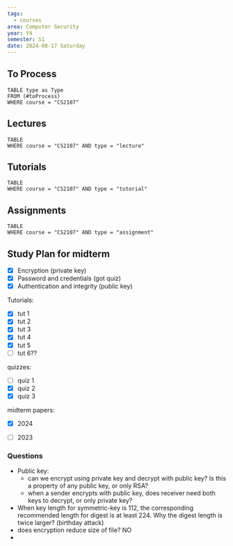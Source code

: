 ```yaml
---
tags:
  - courses
area: Computer Security
year: Y4
semester: S1
date: 2024-08-17 Saturday
---
```



## To Process
```dataview
TABLE type as Type
FROM (#toProcess) 
WHERE course = "CS2107"
```

## Lectures
```dataview
TABLE
WHERE course = "CS2107" AND type = "lecture"
```

## Tutorials
```dataview
TABLE
WHERE course = "CS2107" AND type = "tutorial"
```

## Assignments
```dataview
TABLE
WHERE course = "CS2107" AND type = "assignment"
```

## Study Plan for midterm

- [x] Encryption (private key)
- [x] Password and credentials (got quiz)
- [x] Authentication and integrity (public key)

Tutorials:
- [x] tut 1
- [x] tut 2
- [x] tut 3
- [x] tut 4
- [x] tut 5
- [ ] tut 6??

quizzes:
- [ ] quiz 1
- [x] quiz 2
- [x] quiz 3

midterm papers:
- [x] 2024
- [ ] 2023



### Questions
- Public key: 
	- can we encrypt using private key and decrypt with public key? Is this a property of any public key, or only RSA?
	- when a sender encrypts with public key, does receiver need both keys to decrypt, or only private key?
- When key length for symmetric-key is 112, the corresponding recommended length for digest is at least 224. Why the digest length is twice larger? (birthday attack)
- does encryption reduce size of file? NO
- 